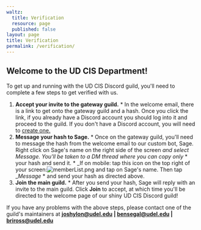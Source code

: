 ```yaml
---
waltz:
  title: Verification
  resource: page
  published: false
layout: page
title: Verification
permalink: /verification/
---
```

## Welcome to the UD CIS Department!

To get up and running with the UD CIS Discord guild, you'll need to complete a few steps to get verified with us.

  1. **Accept your invite to the gateway guild.**
    * In the welcome email, there is a link to get onto the gateway guild and a hash. Once you click the link, if you already have a Discord account you should log into it and proceed to the guild. If you don't have a Discord account, you will need to [create one.][30]
  2. **Message your hash to Sage.**
    * Once on the gateway guild, you'll need to message the hash from the welcome email to our custom bot, Sage. Right click on Sage's name on the right side of the screen _and select_ _Message._ _You'll be taken to a DM thread where you can copy_ _only_ * your hash and send it. 
    * _If on mobile: tap this icon on the top right of your screen:![memberList.png][31] and tap on Sage's name. Then tap __Message_ * and send your hash as directed above. 
  3. **Join the main guild.**
    * After you send your hash, Sage will reply with an invite to the main guild. Click **Join** to accept, at which time you'll be directed to the welcome page of our shiny UD CIS Discord guild!

If you have any problems with the above steps, please contact one of the guild's maintainers at
**[joshylon@udel.edu][32] | [bensegal@udel.edu][33] | [briross@udel.edu][34]**

   [30]: https://discord.com/register
   [31]: https://canvas.instructure.com/courses/2510334/files/124088926/preview?verifier=VMd62xM4U5qKtQeGPctJsjmUBQSOVZq6p7JYQzWw
   [32]: mailto:joshylon@udel.edu
   [33]: mailto:bensegal@udel.edu
   [34]: mailto:briross@udel.edu